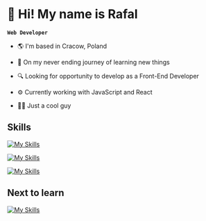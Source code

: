 # 👋 Hi! My name is Rafal

**`Web Developer`**

- 🌎 I'm based in Cracow, Poland

- 🧠 On my never ending journey of learning new things

- 🔍 Looking for opportunity to develop as a Front-End Developer

- ⚙️ Currently working with JavaScript and React

- 🙏🏻 Just a cool guy


## Skills

[![My Skills](https://skillicons.dev/icons?i=html,css,js,react,sass)](https://skillicons.dev)

[![My Skills](https://skillicons.dev/icons?i=tailwind,vite,figma,wordpress,git)](https://skillicons.dev)

[![My Skills](https://skillicons.dev/icons?i=materialui,npm)](https://skillicons.dev)


## Next to learn

[![My Skills](https://skillicons.dev/icons?i=ts,vitest,nextjs)](https://skillicons.dev)

